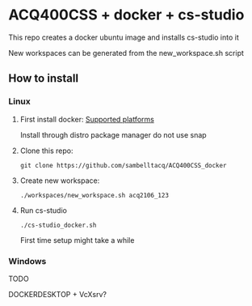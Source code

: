 # ACQ400CSS + docker + cs-studio

This repo creates a docker ubuntu image and installs cs-studio into it

New workspaces can be generated from the new_workspace.sh script

## How to install
### Linux 
1) First install docker:
	[Supported platforms](https://docs.docker.com/engine/install/#supported-platforms)

	Install through distro package manager do not use snap

2) Clone this repo:
	```
	git clone https://github.com/sambelltacq/ACQ400CSS_docker
	```
3) Create new workspace:
	```
	./workspaces/new_workspace.sh acq2106_123
	```
4) Run cs-studio
	```
	./cs-studio_docker.sh
	```
	First time setup might take a while

### Windows

TODO

DOCKERDESKTOP + VcXsrv?
